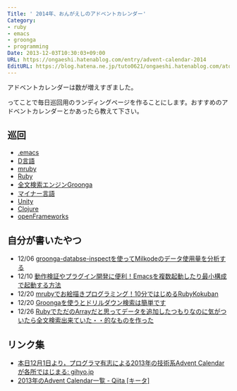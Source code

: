 ```yaml
---
Title: ' 2014年、おんがえしのアドベントカレンダー'
Category:
- ruby
- emacs
- groonga
- programming
Date: 2013-12-03T10:30:03+09:00
URL: https://ongaeshi.hatenablog.com/entry/advent-calendar-2014
EditURL: https://blog.hatena.ne.jp/tuto0621/ongaeshi.hatenablog.com/atom/entry/12921228815713705542
---
```


アドベントカレンダーは数が増えすぎました。

ってことで毎日巡回用のランディングページを作ることにします。おすすめのアドベントカレンダーとかあったら教えて下さい。

## 巡回
- [.emacs](http://qiita.com/advent-calendar/2013/dot-emacs) 
- [D言語](http://qiita.com/advent-calendar/2013/dlang) 
- [mruby](http://qiita.com/advent-calendar/2013/mruby) 
- [Ruby](http://qiita.com/advent-calendar/2013/ruby) 
- [全文検索エンジンGroonga](http://qiita.com/advent-calendar/2013/groonga) 
- [マイナー言語](http://qiita.com/advent-calendar/2013/minor-language) 
- [Unity](http://qiita.com/advent-calendar/2013/unity) 
- [Clojure](http://qiita.com/advent-calendar/2013/clojure)
- [openFrameworks](http://qiita.com/advent-calendar/2013/of)

## 自分が書いたやつ
- 12/06 [groonga-databse-inspectを使ってMilkodeのデータ使用量を分析する](http://qiita.com/ongaeshi/items/5a1f4c238681bb18f06a) 
- 12/10 [動作検証やプラグイン開発に便利！Emacsを複数起動したり最小構成で起動する方法 ](http://qiita.com/ongaeshi/items/32fddcd528643c2598a9)
- 12/20 [mrubyでお絵描きプログラミング！10分ではじめるRubyKokuban](http://ongaeshi.hatenablog.com/entry/rubykokuban-sketch)
- 12/20 [Groongaを使うとドリルダウン検索は簡単です](http://ongaeshi.hatenablog.com/entry/groonga-drilldown)
- 12/26 [RubyでただのArrayだと思ってデータを追加したつもりなのに気がついたら全文検索出来ていた・・的なものを作った](http://ongaeshi.hatenablog.com/entry/ruby-grn-array)

## リンク集
- [本日12月1日より，プログラマ有志による2013年の技術系Advent Calendarが各所ではじまる: gihyo.jp](http://gihyo.jp/news/info/2013/12/0101) 
- [2013年のAdvent Calendar一覧 - Qiita [キータ]](http://qiita.com/advent-calendar/2013) 
